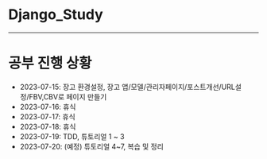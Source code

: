 # Django_Study

---

# 공부 진행 상황
- 2023-07-15: 장고 환경설정, 장고 앱/모델/관리자페이지/포스트개선/URL설정/FBV,CBV로 페이지 만들기
- 2023-07-16: 휴식
- 2023-07-17: 휴식
- 2023-07-18: 휴식
- 2023-07-19: TDD, 튜토리얼 1 ~ 3
- 2023-07-20: (예정) 튜토리얼 4~7, 복습 및 정리
